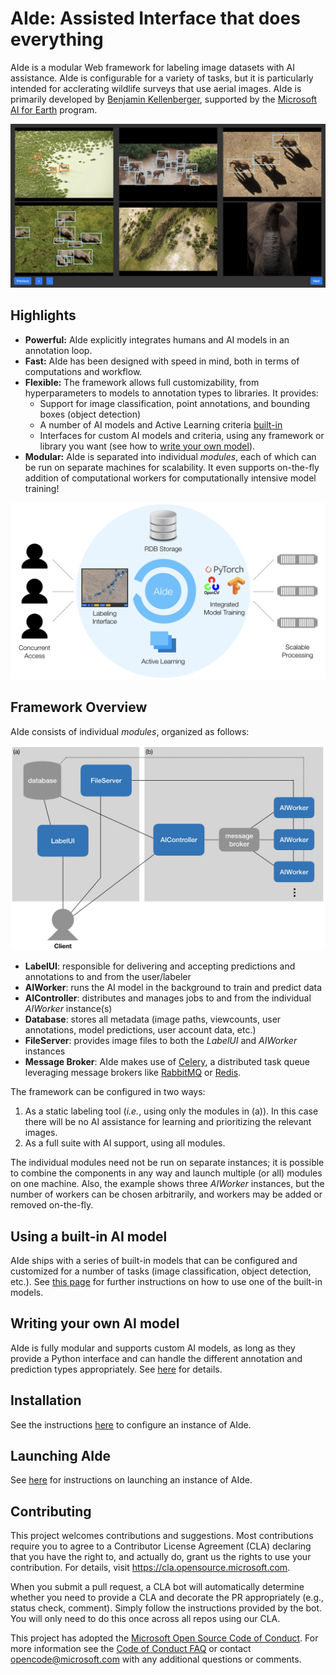 # AIde: Assisted Interface that does everything

AIde is a modular Web framework for labeling image datasets with AI assistance. AIde is configurable for a variety of tasks, but it is particularly intended for acclerating wildlife surveys that use aerial images. AIde is primarily developed by [Benjamin Kellenberger](https://www.wur.nl/en/Persons/Benjamin-BA-Benjamin-Kellenberger-MSc.htm), supported by the [Microsoft AI for Earth](https://www.microsoft.com/en-us/ai/ai-for-earth) program.

![AIde overview](doc/figures/AIde_animal_hero_1100.jpg)


## Highlights

* **Powerful:** AIde explicitly integrates humans and AI models in an annotation loop.
* **Fast:** AIde has been designed with speed in mind, both in terms of computations and workflow.
* **Flexible:** The framework allows full customizability, from hyperparameters to models to annotation types to libraries. It provides:
    * Support for image classification, point annotations, and bounding boxes (object detection)
    * A number of AI models and Active Learning criteria [built-in](doc/builtin_models.md)
    * Interfaces for custom AI models and criteria, using any framework or library you want (see how to [write your own model](doc/custom_model.md)).
* **Modular:** AIde is separated into individual _modules_, each of which can be run on separate machines for scalability. It even supports on-the-fly addition of computational workers for computationally intensive model training!

![AIde highlights](doc/figures/Aide_highlights.png)


## Framework Overview

AIde consists of individual _modules_, organized as follows:

![AIde module diagram](doc/figures/AIde_diagram.png)

* **LabelUI**: responsible for delivering and accepting predictions and annotations to and from the user/labeler
* **AIWorker**: runs the AI model in the background to train and predict data
* **AIController**: distributes and manages jobs to and from the individual _AIWorker_ instance(s)
* **Database**: stores all metadata (image paths, viewcounts, user annotations, model predictions, user account data, etc.)
* **FileServer**: provides image files to both the _LabelUI_ and _AIWorker_ instances
* **Message Broker**: AIde makes use of [Celery](http://www.celeryproject.org/), a distributed task queue leveraging message brokers like [RabbitMQ](https://www.rabbitmq.com/) or [Redis](https://redis.io/).


The framework can be configured in two ways:
1. As a static labeling tool (_i.e._, using only the modules in (a)). In this case there will be no AI assistance for learning and prioritizing the relevant images.
2. As a full suite with AI support, using all modules.

The individual modules need not be run on separate instances; it is possible to combine the components in any way and launch multiple (or all) modules on one machine. Also, the example shows three _AIWorker_ instances, but the number of workers can be chosen arbitrarily, and workers may be added or removed on-the-fly.


## Using a built-in AI model
AIde ships with a series of built-in models that can be configured and customized for a number of tasks (image classification, object detection, etc.).
See [this page](doc/builtin_models.md) for further instructions on how to use one of the built-in models.


## Writing your own AI model
AIde is fully modular and supports custom AI models, as long as they provide a Python interface and can handle the different annotation and prediction types appropriately. See [here](doc/custom_model.md) for details.


## Installation

See the instructions [here](doc/install.md) to configure an instance of AIde.


## Launching AIde

See [here](doc/launch_aide.md) for instructions on launching an instance of AIde.


## Contributing

This project welcomes contributions and suggestions.  Most contributions require you to agree to a
Contributor License Agreement (CLA) declaring that you have the right to, and actually do, grant us
the rights to use your contribution. For details, visit https://cla.opensource.microsoft.com.

When you submit a pull request, a CLA bot will automatically determine whether you need to provide
a CLA and decorate the PR appropriately (e.g., status check, comment). Simply follow the instructions
provided by the bot. You will only need to do this once across all repos using our CLA.

This project has adopted the [Microsoft Open Source Code of Conduct](https://opensource.microsoft.com/codeofconduct/).
For more information see the [Code of Conduct FAQ](https://opensource.microsoft.com/codeofconduct/faq/) or
contact [opencode@microsoft.com](mailto:opencode@microsoft.com) with any additional questions or comments.
